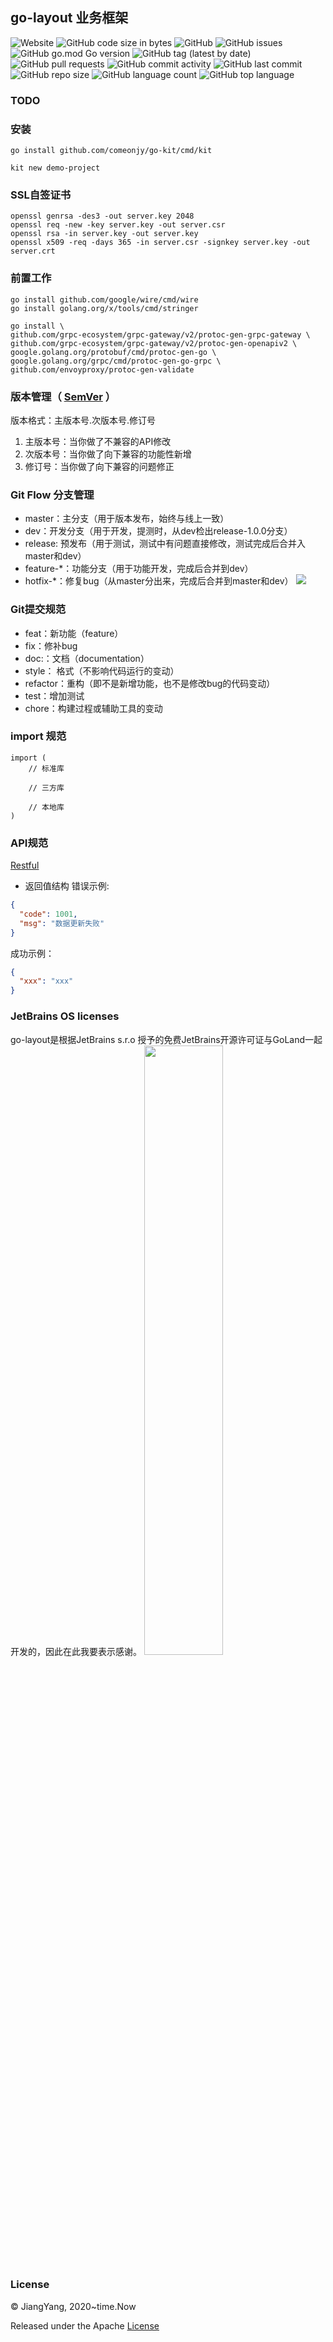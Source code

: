 ## go-layout 业务框架
![Website](https://img.shields.io/website?url=https%3A%2F%2Fwww.jiangyang.me)
![GitHub code size in bytes](https://img.shields.io/github/languages/code-size/comeonjy/go-layout)
![GitHub](https://img.shields.io/github/license/comeonjy/go-layout)
![GitHub issues](https://img.shields.io/github/issues/comeonjy/go-layout)
![GitHub go.mod Go version](https://img.shields.io/github/go-mod/go-version/comeonjy/go-layout)
![GitHub tag (latest by date)](https://img.shields.io/github/v/tag/comeonjy/go-layout)
![GitHub pull requests](https://img.shields.io/github/issues-pr/comeonjy/go-layout)
![GitHub commit activity](https://img.shields.io/github/commit-activity/w/comeonjy/go-layout)
![GitHub last commit](https://img.shields.io/github/last-commit/comeonjy/go-layout)
![GitHub repo size](https://img.shields.io/github/repo-size/comeonjy/go-layout)
![GitHub language count](https://img.shields.io/github/languages/count/comeonjy/go-layout)
![GitHub top language](https://img.shields.io/github/languages/top/comeonjy/go-layout)

### TODO

### 安装
```shell
go install github.com/comeonjy/go-kit/cmd/kit

kit new demo-project
```

### SSL自签证书
```shell
openssl genrsa -des3 -out server.key 2048
openssl req -new -key server.key -out server.csr
openssl rsa -in server.key -out server.key
openssl x509 -req -days 365 -in server.csr -signkey server.key -out server.crt
```

### 前置工作
```shell
go install github.com/google/wire/cmd/wire
go install golang.org/x/tools/cmd/stringer

go install \
github.com/grpc-ecosystem/grpc-gateway/v2/protoc-gen-grpc-gateway \
github.com/grpc-ecosystem/grpc-gateway/v2/protoc-gen-openapiv2 \
google.golang.org/protobuf/cmd/protoc-gen-go \
google.golang.org/grpc/cmd/protoc-gen-go-grpc \
github.com/envoyproxy/protoc-gen-validate
```

### 版本管理（ [SemVer](https://semver.org/lang/zh-CN/) ）
版本格式：主版本号.次版本号.修订号
1. 主版本号：当你做了不兼容的API修改
2. 次版本号：当你做了向下兼容的功能性新增
3. 修订号：当你做了向下兼容的问题修正

### Git Flow 分支管理
- master：主分支（用于版本发布，始终与线上一致）
- dev：开发分支（用于开发，提测时，从dev检出release-1.0.0分支）
- release: 预发布（用于测试，测试中有问题直接修改，测试完成后合并入master和dev）
- feature-*：功能分支（用于功能开发，完成后合并到dev）
- hotfix-*：修复bug（从master分出来，完成后合并到master和dev）
  ![](http://assets.processon.com/chart_image/5f93a2e15653bb06ef13def8.png)

### Git提交规范
- feat：新功能（feature）
- fix：修补bug
- doc:：文档（documentation）
- style： 格式（不影响代码运行的变动）
- refactor：重构（即不是新增功能，也不是修改bug的代码变动）
- test：增加测试
- chore：构建过程或辅助工具的变动

### import 规范
```
import (
    // 标准库

    // 三方库

    // 本地库
)
```

### API规范
[Restful](http://kaelzhang81.github.io/2019/05/24/Restful-API%E8%AE%BE%E8%AE%A1%E6%9C%80%E4%BD%B3%E5%AE%9E%E8%B7%B5/)

- 返回值结构
  错误示例:
```json
{
  "code": 1001,
  "msg": "数据更新失败"
}
```
成功示例：
```json
{
  "xxx": "xxx"
}
```


### JetBrains OS licenses
go-layout是根据JetBrains s.r.o 授予的免费JetBrains开源许可证与GoLand一起开发的，因此在此我要表示感谢。
<a href="https://www.jetbrains.com/?from=go-layout" target="_blank"><img src="https://tva1.sinaimg.cn/large/0081Kckwgy1gkl0xz7y4uj30zz0u042c.jpg" width="50%"  /></a>

### License
© JiangYang, 2020~time.Now

Released under the Apache [License](https://account/blob/master/LICENSE)